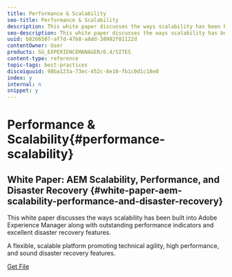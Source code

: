 ```yaml
---
title: Performance & Scalability
seo-title: Performance & Scalability
description: This white paper discusses the ways scalability has been built into AEM along with performance indicators and disaster recovery features.  
seo-description: This white paper discusses the ways scalability has been built into AEM along with performance indicators and disaster recovery features.  
uuid: b8266507-af7d-47b8-a8dd-38902f01122d
contentOwner: User
products: SG_EXPERIENCEMANAGER/6.4/SITES
content-type: reference
topic-tags: best-practices
discoiquuid: 98ba123a-73ec-452c-8e10-fb1c0d1c18e0
index: y
internal: n
snippet: y
---
```


# Performance & Scalability{#performance-scalability}

## White Paper: AEM Scalability, Performance, and Disaster Recovery {#white-paper-aem-scalability-performance-and-disaster-recovery}

This white paper discusses the ways scalability has been built into Adobe Experience Manager along with outstanding performance indicators and excellent disaster recovery features. 

A flexible, scalable platform promoting technical agility, high performance, and sound disaster recovery features.

[Get File](assets/aem_scalability_whitepaperfinal-06122015je.pdf)
